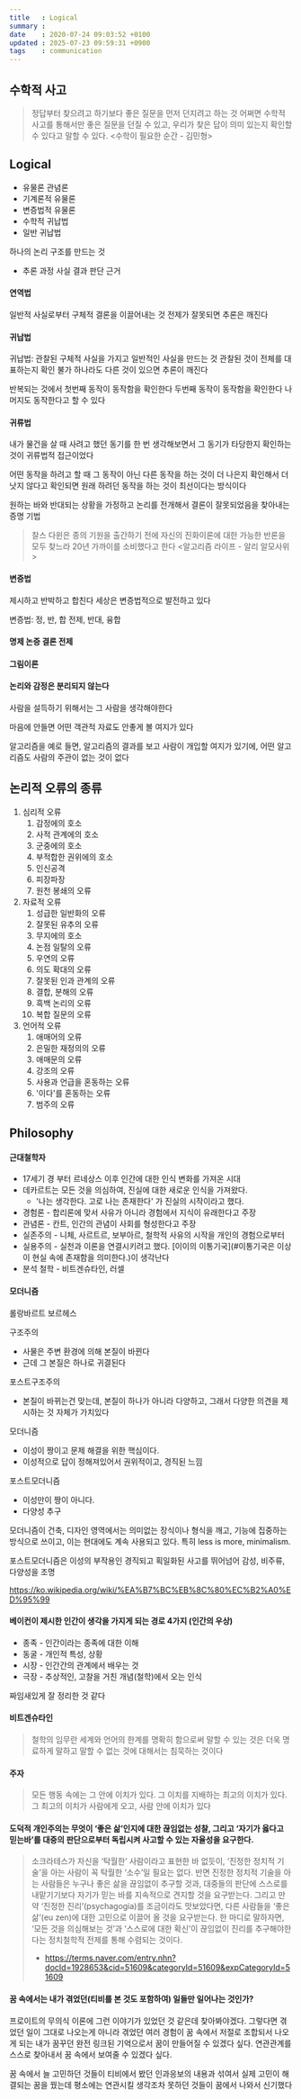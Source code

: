 ```yaml
---
title   : Logical
summary :
date    : 2020-07-24 09:03:52 +0100
updated : 2025-07-23 09:59:31 +0900
tags    : communication
---
```


## 수학적 사고
> 정답부터 찾으려고 하기보다 좋은 질문을 먼저 던지려고 하는 것 어쩌면 수학적 사고를 통해서만 좋은 질문을 던질 수 있고, 우리가 찾은 답이 의미 있는지 확인할 수 있다고 말할 수 있다.
> <수학이 필요한 순간 - 김민형>

## Logical
- 유물론 관념론
- 기계론적 유물론
- 변증법적 유물론
- 수학적 귀납법
- 일반 귀납법

하나의 논리 구조를 만드는 것
- 추론 과정 사실 결과 판단 근거

#### 연역법
일반적 사실로부터 구체적 결론을 이끌어내는 것
전제가 잘못되면 추론은 깨진다


#### 귀납법
귀납법: 관찰된 구체적 사실을 가지고 일반적인 사실을 만드는 것
관찰된 것이 전체를 대표하는지 확인 불가
하나라도 다른 것이 있으면 추론이 깨진다

반복되는 것에서
첫번째 동작이 동작함을 확인한다
두번째 동작이 동작함을 확인한다
나머지도 동작한다고 할 수 있다

#### 귀류법
내가 물건을 살 때 사려고 했던 동기를 한 번 생각해보면서 그 동기가 타당한지 확인하는 것이 귀류법적 접근이었다

어떤 동작을 하려고 할 때 그 동작이 아닌 다른 동작을 하는 것이 더 나은지 확인해서 더 낫지 않다고 확인되면 원래 하려던 동작을 하는 것이 최선이다는 방식이다

원하는 바와 반대되는 상황을 가정하고 논리를 전개해서 결론이 잘못되었음을 찾아내는 증명 기법

> 찰스 다윈은 종의 기원을 출간하기 전에 자신의 진화이론에 대한 가능한 반론을 모두
> 찾느라 20년 가까이를 소비했다고 한다
> <알고리즘 라이프 - 알리 알모사위>

#### 변증법
제시하고 반박하고 합친다
세상은 변증법적으로 발전하고 있다

변증법: 정, 반, 합
전제, 반대, 융합

#### 명제 논증 결론 전제

#### 그림이론

#### 논리와 감정은 분리되지 않는다
사람을 설득하기 위해서는 그 사람을 생각해야한다

마음에 안들면 어떤 객관적 자료도 안좋게 볼 여지가 있다

알고리즘을 예로 들면, 알고리즘의 결과를 보고 사람이 개입할 여지가 있기에, 어떤 알고리즘도 사람의 주관이 없는 것이 없다

## 논리적 오류의 종류
1. 심리적 오류
	1. 감정에의 호소
	2. 사적 관계에의 호소
	3. 군중에의 호소
	4. 부적합한 권위에의 호소
	5. 인신공격
	6. 피장파장
	7. 원천 봉쇄의 오류
2. 자료적 오류
	1. 성급한 일반화의 오류
	2. 잘못된 유추의 오류
	3. 무지에의 호소
	4. 논점 일탈의 오류
	5. 우연의 오류
	6. 의도 확대의 오류
	7. 잘못된 인과 관계의 오류
	8. 결합, 분해의 오류
	9. 흑백 논리의 오류
	10. 복합 질문의 오류
3. 언어적 오류
	1. 애매어의 오류
	2. 은밀한 재정의의 오류
	3. 애매문의 오류
	4. 강조의 오류
	5. 사용과 언급을 혼동하는 오류
	6. '이다'를 혼동하는 오류
	7. 범주의 오류

## Philosophy

#### 근대철학자
- 17세기 경 부터 르네상스 이후 인간에 대한 인식 변화를 가져온 시대
- 데카르트는 모든 것을 의심하여, 진실에 대한 새로운 인식을 가져왔다.
    - '나는 생각한다. 고로 나는 존재한다' 가 진실의 시작이라고 했다.
- 경험론 - 합리론에 맞서 사유가 아니라 경험에서 지식이 유래한다고 주장
- 관념론 - 칸트, 인간의 관념이 사회를 형성한다고 주장
- 실존주의 - 니체, 사르트르, 보부아르, 철학적 사유의 시작을 개인의 경험으로부터
- 실용주의 - 실천과 이론을 연결시키려고 했다. [이이의 이통기국](#이통기국은 이상이 현실 속에 존재함을 의미한다.)이 생각난다
- 분석 철학 - 비트겐슈타인, 러셀

#### 모더니즘
롤랑바르트
보르헤스

구조주의
- 사물은 주변 환경에 의해 본질이 바뀐다
- 근데 그 본질은 하나로 귀결된다

포스트구조주의
- 본질이 바뀌는건 맞는데, 본질이 하나가 아니라 다양하고, 그래서 다양한 의견을 제시하는 것 자체가 가치있다

모더니즘
- 이성이 짱이고 문제 해결을 위한 핵심이다.
- 이성적으로 답이 정해져있어서 권위적이고, 경직된 느낌

포스트모더니즘
- 이성만이 짱이 아니다.
- 다양성 추구

모더니즘이 건축, 디자인 영역에서는 의미없는 장식이나 형식을 깨고, 기능에 집중하는 방식으로 쓰이고, 이는 현대에도 계속 사용되고 있다. 특히 less is more, minimalism.

포스트모더니즘은
이성의 부작용인 경직되고 획일화된 사고를 뛰어넘어
감성, 비주류, 다양성을 조명

https://ko.wikipedia.org/wiki/%EA%B7%BC%EB%8C%80%EC%B2%A0%ED%95%99

#### 베이컨이 제시한 인간이 생각을 가지게 되는 경로 4가지 (인간의 우상)
- 종족 - 인간이라는 종족에 대한 이해
- 동굴 - 개인적 특성, 상황
- 시장 - 인간간의 관계에서 배우는 것
- 극장 - 추상적인, 고찰을 거친 개념(철학)에서 오는 인식

짜임새있게 잘 정리한 것 같다

#### 비트겐슈타인
> 철학의 임무란 세계와 언어의 한계를 명확히 함으로써 말할 수 있는 것은 더욱 명료하게 말하고 말할 수 없는 것에 대해서는 침묵하는 것이다

#### 주자
> 모든 행동 속에는 그 안에 이치가 있다. 그 이치를 지배하는 최고의 이치가 있다. 그 최고의 이치가 사람에게 오고, 사람 안에 이치가 있다

#### 도덕적 개인주의는 무엇이 ‘좋은 삶’인지에 대한 끊임없는 성찰, 그리고 ‘자기가 옳다고 믿는바’를 대중의 판단으로부터 독립시켜 사고할 수 있는 자율성을 요구한다.
> 소크라테스가 자신을 ‘탁월한’ 사람이라고 표현한 바 없듯이, ‘진정한 정치적 기술’을 아는 사람이 꼭 탁월한 ‘소수’일 필요는 없다. 반면 진정한 정치적 기술을 아는 사람들은 누구나 좋은 삶을 끊임없이 추구할 것과, 대중들의 판단에 스스로를 내맡기기보다 자기가 믿는 바를 지속적으로 견지할 것을 요구받는다. 그리고 만약 ‘진정한 진리’(psychagogia)를 조금이라도 맛보았다면, 다른 사람들을 ‘좋은 삶’(eu zen)에 대한 고민으로 이끌어 올 것을 요구받는다. 한 마디로 말하자면, ‘모든 것을 의심해보는 것’과 ‘스스로에 대한 확신’이 끊임없이 진리를 추구해야한다는 정치철학적 전제를 통해 수렴되는 것이다.
> - https://terms.naver.com/entry.nhn?docId=1928653&cid=51609&categoryId=51609&expCategoryId=51609

#### 꿈 속에서는 내가 겪었던(티비를 본 것도 포함하여) 일들만 일어나는 것인가?
프로이트의 무의식 이론에 그런 이야기가 있었던 것 같은데 찾아봐야겠다. 그렇다면 겪었던 일이 그대로 나오는게 아니라 겪었던 여러 경험이 꿈 속에서 저절로 조합되서 나오게 되는 내가 꿈꾸던 완전 링크된 기억으로서 꿈이 만들어질 수 있겠다 싶다. 연관관계를 스스로 찾아내서 꿈 속에서 보여줄 수 있겠다 싶다.

꿈 속에서 늘 고민하던 것들이 티비에서 봤던 인과응보의 내용과 섞여서 실제 고민이 해결되는 꿈을 꿨는데 평소에는 연관시킬 생각조차 못하던 것들이 꿈에서 나와서 신기했다
